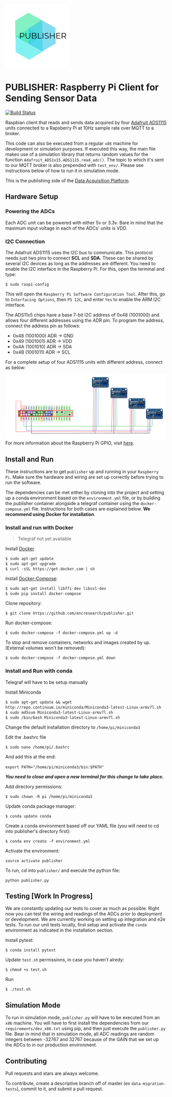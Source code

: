 ![PUBLISHER](./docs/images/publisher_logo.png)
# PUBLISHER: Raspberry Pi Client for Sending Sensor Data
[![Build Status](https://travis-ci.org/encresearch/publisher.svg?branch=master)](https://travis-ci.org/encresearch/publisher)

Raspbian client that reads and sends data acquired by four [Adafruit ADS1115](https://learn.adafruit.com/adafruit-4-channel-adc-breakouts/overview) units connected to a Rapsberry Pi at 10Hz sample rate over MQTT to a broker.

This code can also be executed from a regular `x86` machine for development or simulation purposes. If executed this way, the main file makes use of a simulation library that returns random values for the function `Adafruit_ADS1x15.ADS1115.read_adc()`. The topic to which it's sent to our MQTT broker is also prepended with `test_env/`. Please see instructions below of how to run it in simulation mode.

This is the publishing side of the [Data Acquisition Platform](https://github.com/encresearch/data-assimilation-system).

## Hardware Setup

### Powering the ADCs
Each ADC unit can be powered with either 5v or 3.3v. Bare in mind that the maximum input voltage in each of the ADCs' units is VDD.

### I2C Connection
The Adafruit ADS1115 uses the I2C bus to communicate. This protocol needs just two pins to connect **SCL** and **SDA**. These can be shared by several I2C devices as long as the addresses are different. You need to enable the I2C interface in the Raspberry Pi. For this, open the terminal and type:

```
$ sudo raspi-config
```

This will open the ```Raspberry Pi Software Configuration Tool```. After this, go to ```Interfacing Options```, then ```P5 I2C```, and enter ```Yes``` to enable the ARM I2C interface.

The ADS11x5 chips have a base 7-bit I2C address of 0x48 (1001000) and allows four different addresses using the ADR pin. To program the address, connect the address pin as follows:
* 0x48 (1001000) ADR -> GND
* 0x49 (1001001) ADR -> VDD
* 0x4A (1001010) ADR -> SDA
* 0x4B (1001011) ADR -> SCL

For a complete setup of four ADS1115 units with different address, connect as below:

![ADS1115 Wiring Diagram](./docs/images/wiring.png)
For more information about the Raspberry Pi GPIO, visit [here](https://www.raspberrypi.org/documentation/usage/gpio/).

## Install and Run 
These instructions are to get ```publisher``` up and running in your ```Raspberry Pi```. Make sure the hardware and wiring are set up correctly before trying to run the software.

The dependencies can be met either by cloning into the project and setting up a conda environment based on the ```environment.yml``` file, or by building the publisher container alongside a telegraf container using the ```docker-compose.yml``` file. Instructions for both cases are explained below. **We recommend using Docker for installation**.

### Install and run with Docker
> Telegraf not yet available

Install [Docker](https://docs.docker.com/install/)
```
$ sudo apt-get update
$ sudo apt-get upgrade 
$ curl -sSL https://get.docker.com | sh
``` 

Install [Docker-Compose](https://docs.docker.com/compose/install/):

```
$ sudo apt-get install libffi-dev libssl-dev
$ sudo pip install docker-compose
```

Clone repository:

```
$ git clone https://github.com/encresearch/publisher.git
```

Run docker-compose:

```
$ sudo docker-compose -f docker-compose.yml up -d
```

To stop and remove containers, networks and images created by up. (External volumes won't be removed):

```
$ sudo docker-compose -f docker-compose.yml down
```

### Install and Run with conda
Telegraf will have to be setup manually

Install Miniconda

```
$ sudo apt-get update && wget http://repo.continuum.io/miniconda/Miniconda3-latest-Linux-armv7l.sh
$ sudo md5sum Miniconda3-latest-Linux-armv7l.sh
$ sudo /bin/bash Miniconda3-latest-Linux-armv7l.sh
```

Change the default installation directory to ```/home/pi/miniconda3```

Edit the .bashrc file

```
$ sudo nano /home/pi/.bashrc
```

And add this at the end:

```export PATH="/home/pi/miniconda3/bin:$PATH"```

***You need to close and open a new terminal for this change to take place.***

Add directory permissions:

```
$ sudo chown -R pi /home/pi/miniconda3
```

Update conda package manager:

```
$ conda update conda
```

Create a conda environment based off our YAML file (you will need to cd into publisher's directory first):

```
$ conda env create -f environment.yml
```

Activate the environment:

```
source activate publisher
```

To run, cd into ```publisher/``` and execute the python file:

```
python publisher.py
```

## Testing [Work In Progress]
We are constantly updating our tests to cover as much as possible. Right now you can test the wiring and readings of the ADCs prior to deployment or development. We are currently working on setting up integration and e2e tests.
To run our unit tests locally, first setup and activate the ```conda``` environment as indicated in the installation section.

Install pytest:
```
$ conda install pytest
```

Update ```test.sh``` permissions, in case you haven't alredy:
```
$ chmod +x test.sh
```

Run
```
$ ./test.sh
```

## Simulation Mode
To run in simulation mode, `publisher.py` will have to be executed from an `x86` machine. You will have to first install the dependencies from our `requirements/dev_x86.txt` using pip, and then just execute the `publisher.py` file. Bear in mind that in simulation mode, all ADC readings are random integers between -32767 and 32767 because of the GAIN that we set up the ADCs to in our production environment.

## Contributing
Pull requests and stars are always welcome.

To contribute, create a descriptive branch off of master (ex ```data-migration-tests```), commit to it, and submit a pull request.

